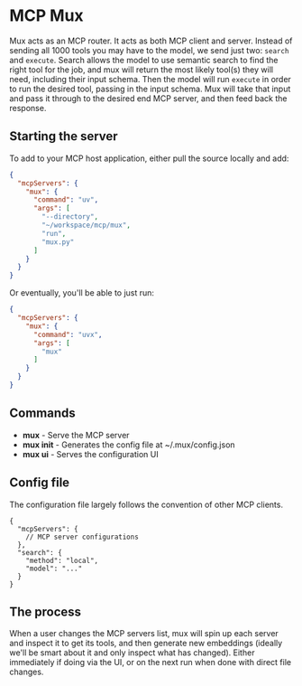 # MCP Mux

Mux acts as an MCP router. It acts as both MCP client and server. Instead of sending all 1000 tools you may have to the
model, we send just two: `search` and `execute`. Search allows the model to use semantic search to find the right tool
for the job, and mux will return the most likely tool(s) they will need, including their input schema. Then the model
will run `execute` in order to run the desired tool, passing in the input schema. Mux will take that input and pass it
through to the desired end MCP server, and then feed back the response.

## Starting the server

To add to your MCP host application, either pull the source locally and add:

```json
{
  "mcpServers": {
    "mux": {
      "command": "uv",
      "args": [
        "--directory",
        "~/workspace/mcp/mux",
        "run",
        "mux.py"
      ]
    }
  }
}
```

Or eventually, you'll be able to just run:

```json
{
  "mcpServers": {
    "mux": {
      "command": "uvx",
      "args": [
        "mux"
      ]
    }
  }
}
```

## Commands

- **mux** - Serve the MCP server
- **mux init** - Generates the config file at ~/.mux/config.json
- **mux ui** - Serves the configuration UI

## Config file

The configuration file largely follows the convention of other MCP clients.

```json5
{
  "mcpServers": {
    // MCP server configurations
  },
  "search": {
    "method": "local",
    "model": "..."
  }
}
```

## The process

When a user changes the MCP servers list, mux will spin up each server and inspect it to get its tools, and then
generate new embeddings (ideally we'll be smart about it and only inspect what has changed). Either immediately if doing
via the UI, or on the next run when done with direct file changes.
